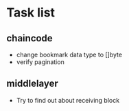 # Task list

## chaincode
- change bookmark data type to []byte
- verify pagination

## middlelayer
- Try to find out about receiving block